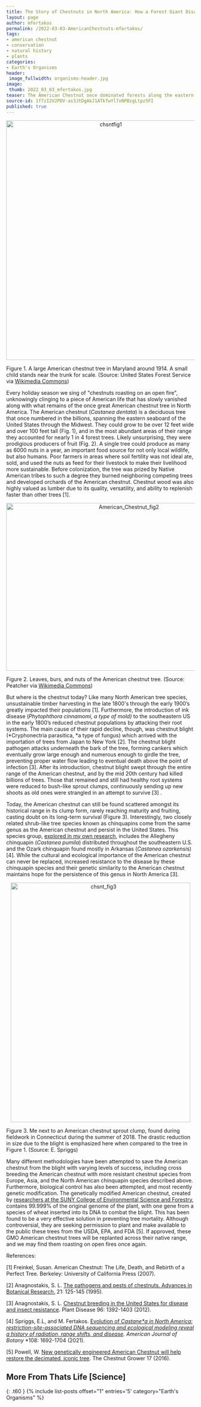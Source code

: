 ```yaml
---
title: The Story of Chestnuts in North America: How a Forest Giant Disappeared from American Forests and Culture
layout: page
author: mfertakos
permalink: /2022-03-03-AmericanChestnuts-mfertakos/
tags:
- american chestnut
- conservation
- natural history
- plants
categories:
- Earth's Organisms
header:
 image_fullwidth: organisms-header.jpg
image:
 thumb: 2022_03_03_mfertakos.jpg
teaser: The American Chestnut once dominated forests along the eastern seaboard of the United States. Where did they go, and will they ever return to their former glory?
source-id: 1f7zI2V2PDV-as3JtDgAkJ1ATkTwYl7xNPBzgLtpz5FI
published: true
---
```


<center><a data-flickr-embed="true" href="https://www.flickr.com/photos/187342690@N02/51751637815/in/dateposted-public/" title="chsntfig1"><img src="https://live.staticflickr.com/65535/51751637815_01f346df64_z.jpg" width="543" height="640" alt="chsntfig1"></a><script async src="//embedr.flickr.com/assets/client-code.js" charset="utf-8"></script></center>

Figure 1. A large American chestnut tree in Maryland around 1914. A small child stands near the trunk for scale. (Source: United States Forest Service via [Wikimedia Commons](https://commons.wikimedia.org/wiki/File:PSM_V84_D563_American_chestnut_central_maryland.jpg))

Every holiday season we sing of "chestnuts roasting on an open fire", unknowingly clinging to a piece of American life that has slowly vanished along with what remains of the once great American chestnut tree in North America. The American chestnut (*Castanea dentata*) is a deciduous tree that once numbered in the billions, spanning the eastern seaboard of the United States through the Midwest. They could grow to be over 12 feet wide and over 100 feet tall (Fig. 1), and in the most abundant areas of their range they accounted for nearly 1 in 4 forest trees. Likely unsurprising, they were prodigious producers of fruit (Fig. 2). A single tree could produce as many as 6000 nuts in a year, an important food source for not only local wildlife, but also humans. Poor farmers in areas where soil fertility was not ideal ate, sold, and used the nuts as feed for their livestock to make their livelihood more sustainable. Before colonization, the tree was prized by Native American tribes to such a degree they burned neighboring competing trees and developed orchards of the American chestnut. Chestnut wood was also highly valued as lumber due to its quality, versatility, and ability to replenish faster than other trees [1].

<center><a data-flickr-embed="true" href="https://www.flickr.com/photos/187342690@N02/51751006448/in/dateposted-public/" title="American_Chestnut_fig2"><img src="https://live.staticflickr.com/65535/51751006448_08085769a9_z.jpg" width="640" height="448" alt="American_Chestnut_fig2"></a><script async src="//embedr.flickr.com/assets/client-code.js" charset="utf-8"></script></center>

Figure 2. Leaves, burs, and nuts of the American chestnut tree. (Source: Peatcher via [Wikimedia Commons](https://commons.wikimedia.org/wiki/File:American_Chestnut.JPG))

But where is the chestnut today? Like many North American tree species, unsustainable timber harvesting in the late 1800's through the early 1900’s greatly impacted their populations [1].  Furthermore, the introduction of ink disease (*Phytophthora cinnamomi, *a type of mold*)* to the southeastern US in the early 1800’s  reduced chestnut populations by attacking their root systems. The main cause of their rapid decline, though, was chestnut blight (*Cryphonectria parasitica, *a type of fungus) which arrived with the importation of trees from Japan to New York [2]. The chestnut blight pathogen attacks underneath the bark of the tree, forming cankers which eventually grow large enough and numerous enough to girdle the tree, preventing proper water flow leading to eventual death above the point of infection [3]. After its introduction, chestnut blight swept through the entire range of the American chestnut, and by the mid 20th century had killed billions of trees. Those that remained and still had healthy root systems were reduced to bush-like sprout clumps, continuously sending up new shoots as old ones were strangled in an attempt to survive [3] . 

Today, the American chestnut can still be found scattered amongst its historical range in its clump form, rarely reaching maturity and fruiting, casting doubt on its long-term survival (Figure 3). Interestingly, two closely related shrub-like tree species known as chinquapins come from the same genus as the American chestnut and persist in the United States. This species group, [explored in my own research](https://bsapubs.onlinelibrary.wiley.com/doi/abs/10.1002/ajb2.1726), includes the Allegheny chinquapin (*Castanea pumila*) distributed throughout the southeastern U.S. and the Ozark chinquapin found mostly in Arkansas (*Castanea ozarkensi*s) [4]. While the cultural and ecological importance of the American chestnut can never be replaced, increased resistance to the disease by these chinquapin species and their genetic similarity to the American chestnut maintains hope for the persistence of this genus in North America [3].

<center><a data-flickr-embed="true" href="https://www.flickr.com/photos/187342690@N02/51751412834/in/dateposted-public/" title="chsnt_fig3"><img src="https://live.staticflickr.com/65535/51751412834_9f1289393e_z.jpg" width="480" height="640" alt="chsnt_fig3"></a><script async src="//embedr.flickr.com/assets/client-code.js" charset="utf-8"></script></center>

Figure 3. Me next to an American chestnut sprout clump, found during fieldwork in Connecticut during the summer of 2018. The drastic reduction in size due to the blight is emphasized here when compared to the tree in Figure 1. (Source: E. Spriggs)

Many different methodologies have been attempted to save the American chestnut from the blight with varying levels of success, including cross breeding the American chestnut with more resistant chestnut species from Europe, Asia, and the North American chinquapin species described above. Furthermore, biological control has also been attempted, and most recently genetic modification. The genetically modified American chestnut, created by [researchers at the SUNY College of Environmental Science and Forestry](https://www.esf.edu/chestnut/), contains 99.999% of the original genome of the plant, with one gene from a species of wheat inserted into its DNA to combat the blight. This has been found to be a very effective solution in preventing tree mortality. Although controversial, they are seeking permission to plant and make available to the public these trees from the USDA, EPA, and FDA [5]. If approved, these GMO American chestnut trees will be replanted across their native range, and we may find them roasting on open fires once again.  

References:

[1] Freinkel, Susan. American Chestnut: The Life, Death, and Rebirth of a Perfect Tree. Berkeley: University of California Press (2007). 

[2] Anagnostakis, S. L. [The pathogens and pests of chestnuts. Advances in Botanical Research.](https://www-sciencedirect-com.silk.library.umass.edu/science/article/pii/S0065229608600117) 21: 125-145 (1995).

[3] Anagnostakis, S. L. [Chestnut breeding in the United States for disease and insect resistance](https://apsjournals.apsnet.org/doi/10.1094/PDIS-04-12-0350-FE). Plant Disease 96: 1392-1403 (2012).

[4] Spriggs, E.L, and M. Fertakos. [Evolution of ](https://bsapubs.onlinelibrary.wiley.com/doi/abs/10.1002/ajb2.1726)*[Castane*a](https://bsapubs.onlinelibrary.wiley.com/doi/abs/10.1002/ajb2.1726)[ in North America: restriction-site-associated DNA sequencing and ecological modeling reveal a history of radiation, range shifts, and disease](https://bsapubs.onlinelibrary.wiley.com/doi/abs/10.1002/ajb2.1726). American Journal of Botany* *108: 1692-1704 (2021).

[5] Powell, W. [New genetically engineered American Chestnut will help restore the decimated, iconic tree](http://www.chestnutgrowers.org/2016April_web.pdf). The Chestnut Grower 17 (2016).

## More From Thats Life [Science]
{: .t60 }
{% include list-posts offset="1" entries='5' category="Earth's Organisms" %}
